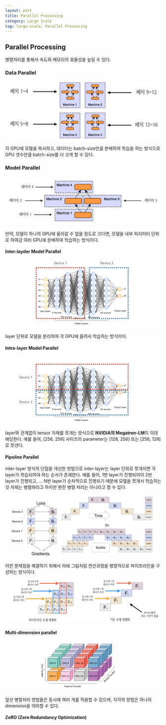```yaml
---
layout: post
title: Parallel Processing
category: Large Scale
tag: large-scale, Parallel Processing
---
```


## Parallel Processing

병렬처리를 통해서 속도와 메모리의 효율성을 높일 수 있다.


### Data Parallel

<img src='/assets/large_scale/data_parallel.png'>

각 GPU에 모델을 복사하고, 데이터는 batch-size만큼 분배하여 학습을 하는 방식으로 GPU 갯수만큼 batch-size를 더 크게 할 수 있다. 


### Model Parallel

<img src='/assets/large_scale/model_parallel.png'>

만약, 모델이 하나의 GPU에 올라갈 수 없을 정도로 크다면, 모델을 내부 파리미터 단위로 하여금 여러 
GPU에 분배하여 학습하는 방식이다.

#### Inter-layder Model Parallel 
 
<img src='/assets/large_scale/inter_layer.png'>

layer 단위로 모델을 분리하여 각 GPU에 올려서 학습하는 방식이다.

#### Intra-layer Model Parallel 
 
<img src='/assets/large_scale/intra_layer.png'>

layer와 관계없이 tensor 자체를 쪼개는 방식으로 **NVIDIA의 Megatron-LM**이 이데 해당한다. 예를 들어, [256, 256] 사이즈의 parameter는 [128, 256] 또는 [256, 128]로 쪼갠다. 


#### Pipeline Parallel

inter-layer 방식의 단점을 개선한 방법으로 inter-layer는 layer 단위로 쪼개지면 각 layer가 학습되어야 하는 순서가 존재한다. 예를 들어, 1번 layer가 진행되어야 2번 layer가 진행되고, ... N번 layer가 순차적으로 진행되기 때문에 모델을 쪼개서 학습하는 것 자체는 병렬화라고 하지만 완전 병렬 처리는 아니라고 할 수 있다. 

<img src='/assets/large_scale/pipeline_parallel_1.png'>

이런 문제점을 해결하기 위해서 아래 그림처럼 연산과정을 병렬적으로 파이프라인을 구성하는 방식이다.

<img src='/assets/large_scale/pipeline_parallel_2.png'>


#### Multi-dimension parallel

<img src='/assets/large_scale/multi_dimension_parallel.png'>

앞선 병렬처리 방법들은 동시에 여러 개를 적용할 수 있으며, 각각의 방법은 하나의 dimension을 의마할 수 있다. 

#### ZeRO (Zero Redundancy Optimization)